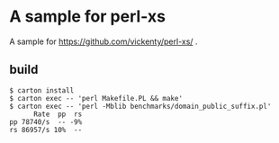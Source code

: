 # A sample for perl-xs

A sample for https://github.com/vickenty/perl-xs/ .

## build

```
$ carton install
$ carton exec -- 'perl Makefile.PL && make'
$ carton exec -- 'perl -Mblib benchmarks/domain_public_suffix.pl'
      Rate  pp  rs
pp 78740/s  -- -9%
rs 86957/s 10%  --
```
